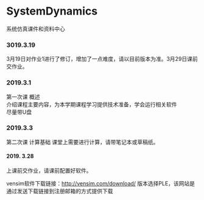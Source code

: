 # SystemDynamics 

系统仿真课件和资料中心<br>

### 3019.3.19 
3月19日对作业1进行了修订，增加了一点难度，请以目前版本为准。3月29日课前交作业。 

### 2019.3.1  
第一次课 概述<br>
介绍课程主要内容，为本学期课程学习提供技术准备，学会运行相关软件<br> 
尽量带U盘
### 2019.3.3
第二次课 计算基础 
课堂上需要进行计算，请带笔记本或草稿纸。 

#### 2019. 3.28
上课前交作业，请课前配置好软件。

vensim软件下载链接：http://vensim.com/download/ 
版本选择PLE，该网站是通过发送下载链接到注册邮箱的方式提供下载
